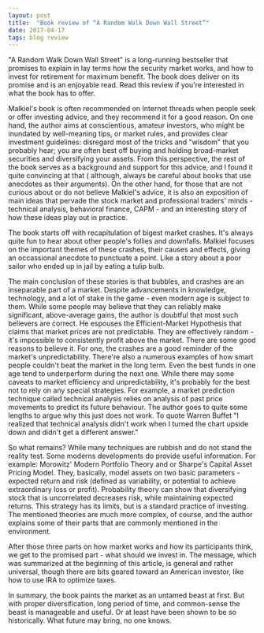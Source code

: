 ```yaml
---
layout: post
title:  "Book review of “A Random Walk Down Wall Street”"
date: 2017-04-17
tags: blog review
---
```

"A Random Walk Down Wall Street" is a long-running bestseller that promises to
explain in lay terms how the security market works, and how to invest for
retirement for maximum benefit. The book does deliver on its promise and is an
enjoyable read. Read this review if you're interested in what the book has to
offer.

Malkiel's book is often recommended on Internet threads when people seek or
offer investing advice, and they recommend it for a good reason.
On one hand, the author aims at conscientious, amateur investors, who might be
inundated by well-meaning tips, or market rules, and provides clear investment
guidelines:
disregard most of the tricks and "wisdom" that you probably hear;
you are often best off buying and holding broad-market securities and
diversifying your assets.
From this perspective, the rest of the book serves as a background and support
for this advice, and I found it quite convincing at that (
although, always be careful about books that use anecdotes as their arguments).
On the other hand, for those that are not curious about or do not believe
Malkiel's advice, it is also an exposition of main ideas that pervade the stock
market and professional traders' minds - technical analysis,
behavioral finance, CAPM - and an interesting story of how these ideas play out
in practice.

The book starts off with recapitulation of bigest market crashes.
It's always quite fun to hear about other people's follies and downfalls.
Malkiel focuses on the important themes of these crashes, their causes and
effects, giving an occassional anecdote to punctuate a point. Like a story
about a poor sailor who ended up in jail by eating a tulip bulb.

The main conclusion of these stories is that bubbles, and crashes are an
inseparable part of a market. Despite advancements in knowledge, technology, and
a lot of stake in the game - even modern age is subject to them. While some
people may believe that they can reliably make significant, above-average gains,
the author is doubtful that most such believers are correct. He espouses the
Efficient-Market Hypothesis  that claims that market prices are not predictable.
They are effectively random - it's impossible to consistently profit above the
market.
There are some good reasons to believe it.
For one, the crashes are a good reminder of the market's unpredictability.
There're also a numerous examples of how smart people couldn't beat the market in
the long term.
Even the best funds in one age tend to underperform during the next one.
While there may some caveats to market efficiency and unpredictability, it's
probably for the best not to rely on any special strategies.
For example, a market prediction technique called technical analysis relies on
analysis of past price movements to predict its future behaviour. The author
goes to quite some lengths to argue why this just does not work. To quote Warren
Buffet "I realized that technical analysis didn't work when I turned the chart
upside down and didn't get a different answer."

So what remains? While many techniques are rubbish and do not stand the
reality test.
Some moderns developments do provide useful information. For example:
Morowitz' Modern Portfolio Theory and or Sharpe's Capital Asset Pricing Model.
They, basically, model assets on two basic parameters - expected return and
risk (defined as variability, or potential to achieve extraordinary loss or
profit). Probability theory can show that diversifying stock that is
uncorrelated decreases risk, while maintaining expected returns.
This strategy has its limits, but is a standard practice of investing. The
mentioned theories are much more complex, of course, and the author explains
some of their parts that are commonly mentioned in the environment.

After those three parts on how market works and how its participants think, we
get to the promised part - what should we invest in. The message, which was
summarized at the beginning of this article, is general and rather universal,
though there are bits geared toward an American investor, like how to use IRA to
optimize taxes.

In summary, the book paints the market as an untamed beast at first. But with
proper diversification, long period of time, and common-sense the beast is
manageable and useful. Or at least have been shown to be so historically. What
future may bring, no one knows.
